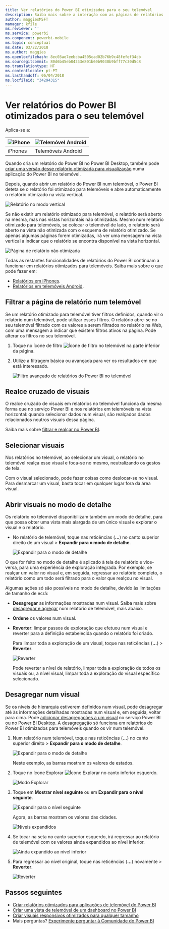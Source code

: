 ```yaml
---
title: Ver relatórios do Power BI otimizados para o seu telemóvel
description: Saiba mais sobre a interação com as páginas de relatórios otimizadas para visualização nas aplicações móveis do Power BI.
author: maggiesMSFT
manager: kfile
ms.reviewer: ''
ms.service: powerbi
ms.component: powerbi-mobile
ms.topic: conceptual
ms.date: 03/22/2018
ms.author: maggies
ms.openlocfilehash: 8ec03ae7eebcba4505cad02b76b9c48fefef34cb
ms.sourcegitcommit: 80d6b45eb84243e801b60b9038b9bff77c30d5c8
ms.translationtype: HT
ms.contentlocale: pt-PT
ms.lasthandoff: 06/04/2018
ms.locfileid: "34294315"
---
```

# <a name="view-power-bi-reports-optimized-for-your-phone"></a>Ver relatórios do Power BI otimizados para o seu telemóvel

Aplica-se a:

| ![iPhone](media/mobile-apps-view-phone-report/ios-logo-40-px.png) | ![Telemóvel Android](media/mobile-apps-view-phone-report/android-logo-40-px.png) |
|:--- |:--- |
| iPhones |Telemóveis Android |

Quando cria um relatório do Power BI no Power BI Desktop, também pode [criar uma versão desse relatório otimizada para visualização](desktop-create-phone-report.md) numa aplicação do Power BI no telemóvel.

Depois, quando abrir um relatório do Power BI num telemóvel, o Power BI deteta se o relatório foi otimizado para telemóveis e abre automaticamente o relatório otimizado na vista vertical.

![Relatório no modo vertical](media/mobile-apps-view-phone-report/07-power-bi-phone-report-portrait.png)

Se não existir um relatório otimizado para telemóvel, o relatório será aberto na mesma, mas nas vistas horizontais não otimizadas. Mesmo num relatório otimizado para telemóveis, se colocar o telemóvel de lado, o relatório será aberto na vista não otimizada com o esquema de relatório otimizado. Se apenas algumas páginas forem otimizadas, irá ver uma mensagem na vista vertical a indicar que o relatório se encontra disponível na vista horizontal.

![Página de relatório não otimizada](media/mobile-apps-view-phone-report/06-power-bi-phone-report-page-not-optimized.png)

Todas as restantes funcionalidades de relatórios do Power BI continuam a funcionar em relatórios otimizados para telemóveis. Saiba mais sobre o que pode fazer em:

* [Relatórios em iPhones](mobile-reports-in-the-mobile-apps.md). 
* [Relatórios em telemóveis Android](mobile-reports-in-the-mobile-apps.md).

## <a name="filter-the-report-page-on-a-phone"></a>Filtrar a página de relatório num telemóvel
Se um relatório otimizado para telemóvel tiver filtros definidos, quando vir o relatório num telemóvel, pode utilizar esses filtros. O relatório abre-se no seu telemóvel filtrado com os valores a serem filtrados no relatório na Web, com uma mensagem a indicar que existem filtros ativos na página. Pode alterar os filtros no seu telemóvel.

1. Toque no ícone de filtro ![Ícone de filtro no telemóvel](media/mobile-apps-view-phone-report/power-bi-phone-filter-icon.png) na parte inferior da página. 
2. Utilize a filtragem básica ou avançada para ver os resultados em que está interessado.
   
    ![Filtro avançado de relatórios do Power BI no telemóvel](media/mobile-apps-view-phone-report/power-bi-iphone-advanced-filter-toronto.gif)

## <a name="cross-highlight-visuals"></a>Realce cruzado de visuais
O realce cruzado de visuais em relatórios no telemóvel funciona da mesma forma que no serviço Power BI e nos relatórios em telemóveis na vista horizontal: quando selecionar dados num visual, são realçados dados relacionados noutros visuais dessa página.

Saiba mais sobre [filtrar e realçar no Power BI](power-bi-reports-filters-and-highlighting.md).

## <a name="select-visuals"></a>Selecionar visuais
Nos relatórios no telemóvel, ao selecionar um visual, o relatório no telemóvel realça esse visual e foca-se no mesmo, neutralizando os gestos de tela.

Com o visual selecionado, pode fazer coisas como deslocar-se no visual. Para desmarcar um visual, basta tocar em qualquer lugar fora da área visual.

## <a name="open-visuals-in-focus-mode"></a>Abrir visuais no modo de detalhe
Os relatório no telemóvel disponibilizam também um modo de detalhe, para que possa obter uma vista mais alargada de um único visual e explorar o visual e o relatório.

* No relatório de telemóvel, toque nas reticências (**...**) no canto superior direito de um visual > **Expandir para o modo de detalhe**.
  
    ![Expandir para o modo de detalhe](media/mobile-apps-view-phone-report/power-bi-phone-report-focus-mode.png)

O que for feito no modo de detalhe é aplicado à tela de relatório e vice-versa, para uma experiência de exploração integrada. Por exemplo, se realçar um valor no visual e, em seguida, regressar ao relatório completo, o relatório como um todo será filtrado para o valor que realçou no visual.

Algumas ações só são possíveis no modo de detalhe, devido às limitações de tamanho de ecrã:

* **Desagregar** as informações mostradas num visual. Saiba mais sobre [desagregar e agregar](mobile-apps-view-phone-report.md#drill-down-in-a-visual) num relatório de telemóvel, mais abaixo.
* **Ordene** os valores num visual.
* **Reverter**: limpar passos de exploração que efetuou num visual e reverter para a definição estabelecida quando o relatório foi criado.
  
    Para limpar toda a exploração de um visual, toque nas reticências (**...**) > **Reverter**.
  
    ![Reverter](media/mobile-apps-view-phone-report/power-bi-phone-report-revert-levels.png)
  
    Pode reverter a nível de relatório, limpar toda a exploração de todos os visuais ou, a nível visual, limpar toda a exploração do visual específico selecionado.   

## <a name="drill-down-in-a-visual"></a>Desagregar num visual
Se os níveis de hierarquia estiverem definidos num visual, pode desagregar até às informações detalhadas mostradas num visual e, em seguida, voltar para cima. Pode [adicionar desagregações a um visual](power-bi-visualization-drill-down.md) no serviço Power BI ou no Power BI Desktop. A desagregação só funciona em relatórios do Power BI otimizados para telemóveis quando os vir num telemóvel. 

1. Num relatório num telemóvel, toque nas reticências (**...**) no canto superior direito > **Expandir para o modo de detalhe**.
   
    ![Expandir para o modo de detalhe](media/mobile-apps-view-phone-report/power-bi-phone-report-focus-mode.png)
   
    Neste exemplo, as barras mostram os valores de estados.
2. Toque no ícone Explorar ![Ícone Explorar](media/mobile-apps-view-phone-report/power-bi-phone-report-explore-icon.png) no canto inferior esquerdo.
   
    ![Modo Explorar](media/mobile-apps-view-phone-report/power-bi-phone-report-explore-mode.png)
3. Toque em **Mostrar nível seguinte** ou em **Expandir para o nível seguinte**.
   
    ![Expandir para o nível seguinte](media/mobile-apps-view-phone-report/power-bi-phone-report-expand-levels.png)
   
    Agora, as barras mostram os valores das cidades.
   
    ![Níveis expandidos](media/mobile-apps-view-phone-report/power-bi-phone-report-expanded-levels.png)
4. Se tocar na seta no canto superior esquerdo, irá regressar ao relatório de telemóvel com os valores ainda expandidos ao nível inferior.
   
    ![Ainda expandido ao nível inferior](media/mobile-apps-view-phone-report/power-bi-back-to-phone-report-expanded-levels.png)
5. Para regressar ao nível original, toque nas reticências (**...**) novamente > **Reverter**.
   
    ![Reverter](media/mobile-apps-view-phone-report/power-bi-phone-report-revert-levels.png)

## <a name="next-steps"></a>Passos seguintes
* [Criar relatórios otimizados para aplicações de telemóvel do Power BI](desktop-create-phone-report.md)
* [Criar uma vista de telemóvel de um dashboard no Power BI](service-create-dashboard-mobile-phone-view.md)
* [Criar visuais responsivos otimizados para qualquer tamanho](desktop-create-responsive-visuals.md)
* Mais perguntas? [Experimente perguntar à Comunidade do Power BI](http://community.powerbi.com/)

